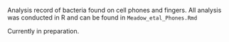 Analysis record of bacteria found on cell phones and fingers. 
All analysis was conducted in R and can be found in `Meadow_etal_Phones.Rmd`

Currently in preparation. 
